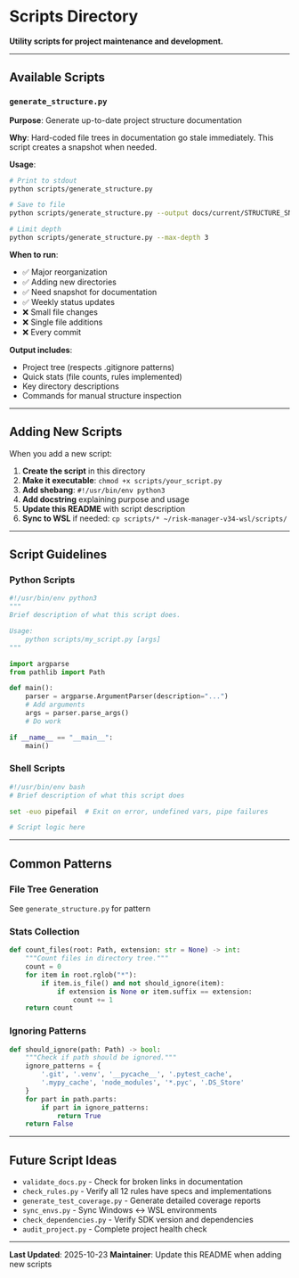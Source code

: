 # Scripts Directory

**Utility scripts for project maintenance and development.**

---

## Available Scripts

### `generate_structure.py`

**Purpose**: Generate up-to-date project structure documentation

**Why**: Hard-coded file trees in documentation go stale immediately. This script creates a snapshot when needed.

**Usage**:
```bash
# Print to stdout
python scripts/generate_structure.py

# Save to file
python scripts/generate_structure.py --output docs/current/STRUCTURE_SNAPSHOT.md

# Limit depth
python scripts/generate_structure.py --max-depth 3
```

**When to run**:
- ✅ Major reorganization
- ✅ Adding new directories
- ✅ Need snapshot for documentation
- ✅ Weekly status updates
- ❌ Small file changes
- ❌ Single file additions
- ❌ Every commit

**Output includes**:
- Project tree (respects .gitignore patterns)
- Quick stats (file counts, rules implemented)
- Key directory descriptions
- Commands for manual structure inspection

---

## Adding New Scripts

When you add a new script:

1. **Create the script** in this directory
2. **Make it executable**: `chmod +x scripts/your_script.py`
3. **Add shebang**: `#!/usr/bin/env python3`
4. **Add docstring** explaining purpose and usage
5. **Update this README** with script description
6. **Sync to WSL** if needed: `cp scripts/* ~/risk-manager-v34-wsl/scripts/`

---

## Script Guidelines

### Python Scripts

```python
#!/usr/bin/env python3
"""
Brief description of what this script does.

Usage:
    python scripts/my_script.py [args]
"""

import argparse
from pathlib import Path

def main():
    parser = argparse.ArgumentParser(description="...")
    # Add arguments
    args = parser.parse_args()
    # Do work

if __name__ == "__main__":
    main()
```

### Shell Scripts

```bash
#!/usr/bin/env bash
# Brief description of what this script does

set -euo pipefail  # Exit on error, undefined vars, pipe failures

# Script logic here
```

---

## Common Patterns

### File Tree Generation
See `generate_structure.py` for pattern

### Stats Collection
```python
def count_files(root: Path, extension: str = None) -> int:
    """Count files in directory tree."""
    count = 0
    for item in root.rglob("*"):
        if item.is_file() and not should_ignore(item):
            if extension is None or item.suffix == extension:
                count += 1
    return count
```

### Ignoring Patterns
```python
def should_ignore(path: Path) -> bool:
    """Check if path should be ignored."""
    ignore_patterns = {
        '.git', '.venv', '__pycache__', '.pytest_cache',
        '.mypy_cache', 'node_modules', '*.pyc', '.DS_Store'
    }
    for part in path.parts:
        if part in ignore_patterns:
            return True
    return False
```

---

## Future Script Ideas

- `validate_docs.py` - Check for broken links in documentation
- `check_rules.py` - Verify all 12 rules have specs and implementations
- `generate_test_coverage.py` - Generate detailed coverage reports
- `sync_envs.py` - Sync Windows ↔ WSL environments
- `check_dependencies.py` - Verify SDK version and dependencies
- `audit_project.py` - Complete project health check

---

**Last Updated**: 2025-10-23
**Maintainer**: Update this README when adding new scripts
